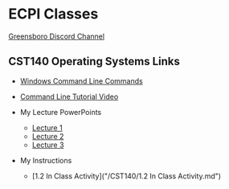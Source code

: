 # ECPI Classes

[Greensboro Discord Channel](https://discord.gg/urXRaKKuAj)

## CST140 Operating Systems Links
- [Windows Command Line Commands](https://learn.microsoft.com/en-us/windows-server/administration/windows-commands/windows-commands)
- [Command Line Tutorial Video](https://youtu.be/MBBWVgE0ewk?si=yjzuWWfD2JIrH1vU)

- My Lecture PowerPoints
    - [Lecture 1](https://docs.google.com/presentation/d/1w6L9XGc2iCdBufwZqWEEVprST4P-CzT5/edit?usp=sharing&ouid=116347163780582701517&rtpof=true&sd=true)
    - [Lecture 2](https://docs.google.com/presentation/d/1DyOPXkdId4iX2_xbkfPvfhgaReCKpKgW/edit?usp=sharing&ouid=116347163780582701517&rtpof=true&sd=true)
    - [Lecture 3](https://docs.google.com/presentation/d/1NW4-2iTDlhAWPH3qzAu12iqTXAyQaRQN/edit?usp=sharing&ouid=116347163780582701517&rtpof=true&sd=true)
- My Instructions
    - [1.2 In Class Activity]("/CST140/1.2 In Class Activity.md")
